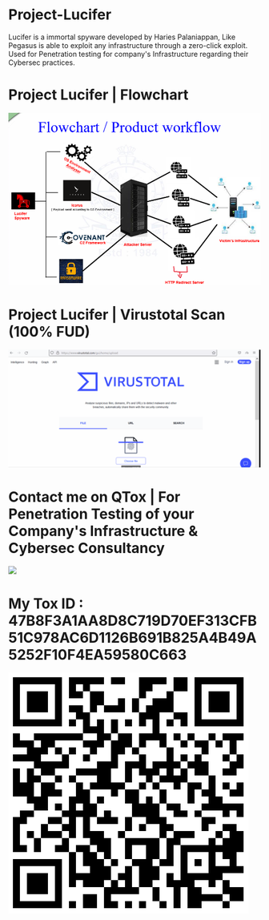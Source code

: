 # Project-Lucifer
Lucifer is a immortal spyware developed by Haries Palaniappan, Like Pegasus is able to exploit any infrastructure through a zero-click exploit. Used for Penetration testing for company's Infrastructure regarding their Cybersec practices.

# Project Lucifer | Flowchart
![](https://github.com/haries-dev/Project-Lucifer/blob/main/flowchart.png)

# Project Lucifer | Virustotal Scan (100% FUD)
![](https://github.com/haries-dev/Project-Lucifer/blob/main/FUD.gif)

# Contact me on QTox | For Penetration Testing of your Company's Infrastructure & Cybersec Consultancy
![](https://qtox.github.io/assets/imgs/logo_main.png)

# My Tox ID : 47B8F3A1AA8D8C719D70EF313CFB51C978AC6D1126B691B825A4B49A5252F10F4EA59580C663

![](https://github.com/haries-dev/Project-Lucifer/blob/main/contactme_on_QTOX.png)
